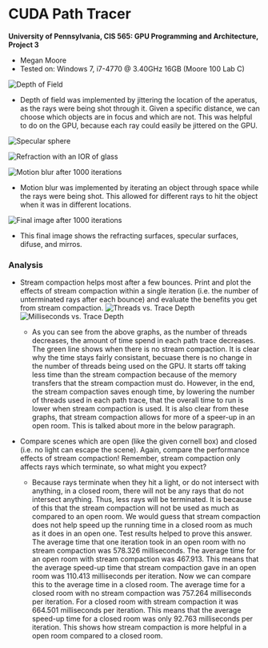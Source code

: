 CUDA Path Tracer
================

**University of Pennsylvania, CIS 565: GPU Programming and Architecture, Project 3**

* Megan Moore
* Tested on: Windows 7, i7-4770 @ 3.40GHz 16GB (Moore 100 Lab C)

![](img/DOF1.png "Depth of Field")
* Depth of field was implemented by jittering the location of the aperatus, as the rays were being shot through it.  Given a specific distance, we can choose which objects are in focus and which are not.  This was helpful to do on the GPU, because each ray could easily be jittered on the GPU.

![](img/specular2.png "Specular sphere")

![](img/refraction_correct3(glass).png "Refraction with an IOR of glass")

![](img/motion_blur_1000.png "Motion blur after 1000 iterations")
* Motion blur was implemented by iterating an object through space while the rays were being shot.  This allowed for different rays to hit the object when it was in different locations.  

![](img/final1000.png "Final image after 1000 iterations")
* This final image shows the refracting surfaces, specular surfaces, difuse, and mirros.  

### Analysis

* Stream compaction helps most after a few bounces. Print and plot the
  effects of stream compaction within a single iteration (i.e. the number of
  unterminated rays after each bounce) and evaluate the benefits you get from
  stream compaction.
  ![](img/Proj3_chart1.png "Threads vs. Trace Depth")
  ![](img/Proj3_chart2.png "Milliseconds vs. Trace Depth")
  * As you can see from the above graphs, as the number of threads decreases, the amount of time spend in each path trace decreases.  The green line shows when there is no stream compaction.  It is clear why the time stays fairly consistant, becuase there is no change in the number of threads being used on the GPU.  It starts off taking less time than the stream compaction because of the memory transfers that the stream compaction must do.  However, in the end, the stream compaction saves enough time, by lowering the number of threads used in each path trace, that the overall time to run is lower when stream compaction is used.  It is also clear from these graphs, that stream compaction allows for more of a speer-up in an open room.  This is talked about more in the below paragraph.  
* Compare scenes which are open (like the given cornell box) and closed
  (i.e. no light can escape the scene). Again, compare the performance effects
  of stream compaction! Remember, stream compaction only affects rays which
  terminate, so what might you expect?

  * Because rays terminate when they hit a light, or do not intersect with anything, in a closed room, there will not be any rays that do not intersect anything.  Thus, less rays will be terminated.  It is because of this that the stream compaction will not be used as much as compared to an open room.  We would guess that stream compaction does not help speed up the running time in a closed room as much as it does in an open one.  Test results helped to prove this answer.  The average time that one iteration took in an open room with no stream compaction was 578.326 milliseconds.  The average time for an open room with stream compaction was 467.913.  This means that the average speed-up time that stream compaction gave in an open room was 110.413 milliseconds per iteration.  Now we can compare this to the average time in a closed room.  The average time for a closed room with no stream compaction was 757.264 milliseconds per iteration.  For a closed room with stream compaction it was 664.501 milliseconds per iteration.  This means that the average speed-up time for a closed room was only 92.763 milliseconds per iteration.  This shows how stream compaction is more helpful in a open room compared to a closed room.  


